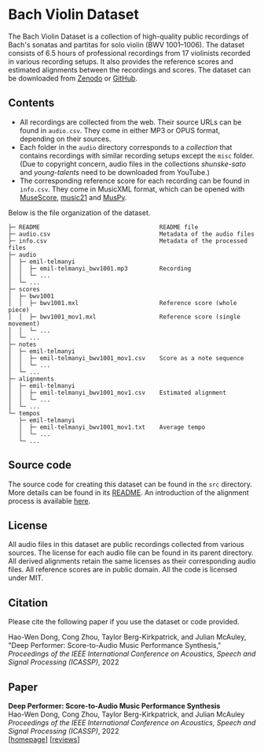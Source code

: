 # Bach Violin Dataset

The Bach Violin Dataset is a collection of high-quality public recordings of Bach's sonatas and partitas for solo violin (BWV 1001–1006). The dataset consists of 6.5 hours of professional recordings from 17 violinists recorded in various recording setups. It also provides the reference scores and estimated alignments between the recordings and scores. The dataset can be downloaded from [Zenodo](https://zenodo.org/record/6050245) or [GitHub](https://github.com/salu133445/bach-violin-dataset/releases).

## Contents

- All recordings are collected from the web. Their source URLs can be found in `audio.csv`. They come in either MP3 or OPUS format, depending on their sources.
- Each folder in the `audio` directory corresponds to a _collection_ that contains recordings with similar recording setups except the `misc` folder. (Due to copyright concern, audio files in the collections _shunske-sato_ and _young-talents_ need to be downloaded from YouTube.)
- The corresponding reference score for each recording can be found in `info.csv`. They come in MusicXML format, which can be opened with [MuseScore](https://musescore.org/), [music21](https://web.mit.edu/music21/) and [MusPy](https://salu133445.github.io/muspy/).

Below is the file organization of the dataset.

```text
├─ README                                  README file
├─ audio.csv                               Metadata of the audio files
├─ info.csv                                Metadata of the processed files
├─ audio
│  ├─ emil-telmanyi
│  │  ├─ emil-telmanyi_bwv1001.mp3         Recording
│  │  └─ ...
│  └─ ...
├─ scores
│  ├─ bwv1001
│  │  ├─ bwv1001.mxl                       Reference score (whole piece)
│  │  ├─ bwv1001_mov1.mxl                  Reference score (single movement)
│  │  └─ ...
│  └─ ...
├─ notes
│  ├─ emil-telmanyi
│  │  ├─ emil-telmanyi_bwv1001_mov1.csv    Score as a note sequence
│  │  └─ ...
│  └─ ...
├─ alignments
│  ├─ emil-telmanyi
│  │  ├─ emil-telmanyi_bwv1001_mov1.csv    Estimated alignment
│  │  └─ ...
│  └─ ...
└─ tempos
   ├─ emil-telmanyi
   │  ├─ emil-telmanyi_bwv1001_mov1.txt    Average tempo
   │  └─ ...
   └─ ...
```

## Source code

The source code for creating this dataset can be found in the `src` directory. More details can be found in its [README](https://github.com/salu133445/bach-violin-dataset/blob/main/src). An introduction of the alignment process is available [here](https://salu133445.github.io/bach-violin-dataset/alignment).

## License

All audio files in this dataset are public recordings collected from various sources. The license for each audio file can be found in its parent directory. All derived alignments retain the same licenses as their corresponding audio files. All reference scores are in public domain. All the code is licensed under MIT.

## Citation

Please cite the following paper if you use the dataset or code provided.

Hao-Wen Dong, Cong Zhou, Taylor Berg-Kirkpatrick, and Julian McAuley, "Deep Performer: Score-to-Audio Music Performance Synthesis," _Proceedings of the IEEE International Conference on Acoustics, Speech and Signal Processing (ICASSP)_, 2022

## Paper

__Deep Performer: Score-to-Audio Music Performance Synthesis__<br>
Hao-Wen Dong, Cong Zhou, Taylor Berg-Kirkpatrick, and Julian McAuley<br>
_Proceedings of the IEEE International Conference on Acoustics, Speech and Signal Processing (ICASSP)_, 2022<br>
[[homepage](https://salu133445.github.io/deepperformer)] [[reviews](https://salu133445.github.io/deepperformer/pdf/deepperformer-icassp2022-reviews.pdf)]

